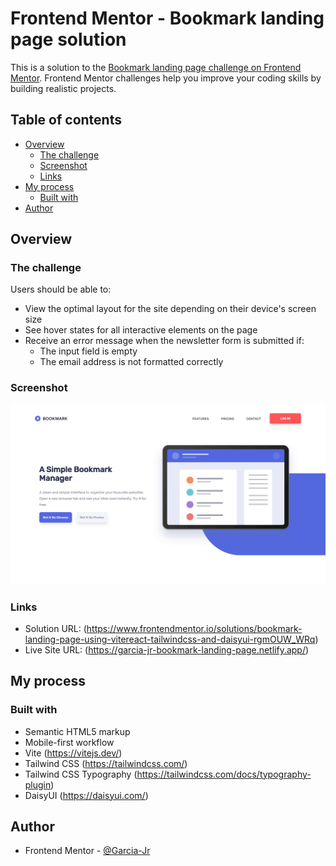 # Frontend Mentor - Bookmark landing page solution

This is a solution to the [Bookmark landing page challenge on Frontend Mentor](https://www.frontendmentor.io/challenges/bookmark-landing-page-5d0b588a9edda32581d29158). Frontend Mentor challenges help you improve your coding skills by building realistic projects.

## Table of contents

- [Overview](#overview)
  - [The challenge](#the-challenge)
  - [Screenshot](#screenshot)
  - [Links](#links)
- [My process](#my-process)
  - [Built with](#built-with)
- [Author](#author)

## Overview

### The challenge

Users should be able to:

- View the optimal layout for the site depending on their device's screen size
- See hover states for all interactive elements on the page
- Receive an error message when the newsletter form is submitted if:
  - The input field is empty
  - The email address is not formatted correctly

### Screenshot

![screenshot](./screenshot.png)

### Links

- Solution URL: (https://www.frontendmentor.io/solutions/bookmark-landing-page-using-vitereact-tailwindcss-and-daisyui-rgmOUW_WRq)
- Live Site URL: (https://garcia-jr-bookmark-landing-page.netlify.app/)

## My process

### Built with

- Semantic HTML5 markup
- Mobile-first workflow
- Vite (https://vitejs.dev/)
- Tailwind CSS (https://tailwindcss.com/)
- Tailwind CSS Typography (https://tailwindcss.com/docs/typography-plugin)
- DaisyUI (https://daisyui.com/)

## Author

- Frontend Mentor - [@Garcia-Jr](https://www.frontendmentor.io/profile/Garcia-Jr)
